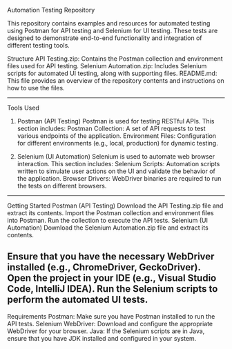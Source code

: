 Automation Testing Repository

This repository contains examples and resources for automated testing using Postman for API testing and Selenium for UI testing. These tests are designed to demonstrate end-to-end functionality and integration of different testing tools.

Structure
API Testing.zip: Contains the Postman collection and environment files used for API testing.
Selenium Automation.zip: Includes Selenium scripts for automated UI testing, along with supporting files.
README.md: This file provides an overview of the repository contents and instructions on how to use the files.

----------------------------------------------------------------------------------------------------------------------------------------------------------------------------------------------------------------------
Tools Used
1. Postman (API Testing)
Postman is used for testing RESTful APIs. This section includes:
Postman Collection: A set of API requests to test various endpoints of the application.
Environment Files: Configuration for different environments (e.g., local, production) for dynamic testing.

2. Selenium (UI Automation)
Selenium is used to automate web browser interaction. This section includes:
Selenium Scripts: Automation scripts written to simulate user actions on the UI and validate the behavior of the application.
Browser Drivers: WebDriver binaries are required to run the tests on different browsers.

--------------------------------------------------------------------------------------------------------------------------------------------------------------------------------------------------------------------
Getting Started
Postman (API Testing)
Download the API Testing.zip file and extract its contents.
Import the Postman collection and environment files into Postman.
Run the collection to execute the API tests.
Selenium (UI Automation)
Download the Selenium Automation.zip file and extract its contents.

Ensure that you have the necessary WebDriver installed (e.g., ChromeDriver, GeckoDriver).
Open the project in your IDE (e.g., Visual Studio Code, IntelliJ IDEA).
Run the Selenium scripts to perform the automated UI tests.
--------------------------------------------------------------------------------------------------------------------------------------------------------------------------------------------------------------------
Requirements
Postman: Make sure you have Postman installed to run the API tests.
Selenium WebDriver: Download and configure the appropriate WebDriver for your browser.
Java: If the Selenium scripts are in Java, ensure that you have JDK installed and configured in your system.

